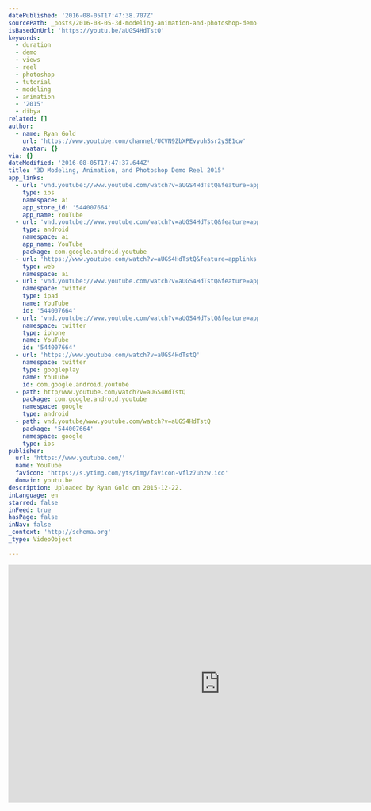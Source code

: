 ```yaml
---
datePublished: '2016-08-05T17:47:38.707Z'
sourcePath: _posts/2016-08-05-3d-modeling-animation-and-photoshop-demo-reel-2015.md
isBasedOnUrl: 'https://youtu.be/aUGS4HdTstQ'
keywords:
  - duration
  - demo
  - views
  - reel
  - photoshop
  - tutorial
  - modeling
  - animation
  - '2015'
  - dibya
related: []
author:
  - name: Ryan Gold
    url: 'https://www.youtube.com/channel/UCVN9ZbXPEvyuhSsr2ySE1cw'
    avatar: {}
via: {}
dateModified: '2016-08-05T17:47:37.644Z'
title: '3D Modeling, Animation, and Photoshop Demo Reel 2015'
app_links:
  - url: 'vnd.youtube://www.youtube.com/watch?v=aUGS4HdTstQ&feature=applinks'
    type: ios
    namespace: ai
    app_store_id: '544007664'
    app_name: YouTube
  - url: 'vnd.youtube://www.youtube.com/watch?v=aUGS4HdTstQ&feature=applinks'
    type: android
    namespace: ai
    app_name: YouTube
    package: com.google.android.youtube
  - url: 'https://www.youtube.com/watch?v=aUGS4HdTstQ&feature=applinks'
    type: web
    namespace: ai
  - url: 'vnd.youtube://www.youtube.com/watch?v=aUGS4HdTstQ&feature=applinks'
    namespace: twitter
    type: ipad
    name: YouTube
    id: '544007664'
  - url: 'vnd.youtube://www.youtube.com/watch?v=aUGS4HdTstQ&feature=applinks'
    namespace: twitter
    type: iphone
    name: YouTube
    id: '544007664'
  - url: 'https://www.youtube.com/watch?v=aUGS4HdTstQ'
    namespace: twitter
    type: googleplay
    name: YouTube
    id: com.google.android.youtube
  - path: http/www.youtube.com/watch?v=aUGS4HdTstQ
    package: com.google.android.youtube
    namespace: google
    type: android
  - path: vnd.youtube/www.youtube.com/watch?v=aUGS4HdTstQ
    package: '544007664'
    namespace: google
    type: ios
publisher:
  url: 'https://www.youtube.com/'
  name: YouTube
  favicon: 'https://s.ytimg.com/yts/img/favicon-vflz7uhzw.ico'
  domain: youtu.be
description: Uploaded by Ryan Gold on 2015-12-22.
inLanguage: en
starred: false
inFeed: true
hasPage: false
inNav: false
_context: 'http://schema.org'
_type: VideoObject

---
```

<iframe src="https://cdn.embedly.com/widgets/media.html?src=https%3A%2F%2Fwww.youtube.com%2Fembed%2FaUGS4HdTstQ%3Ffeature%3Doembed&amp;url=http%3A%2F%2Fwww.youtube.com%2Fwatch%3Fv%3DaUGS4HdTstQ&amp;image=https%3A%2F%2Fi.ytimg.com%2Fvi%2FaUGS4HdTstQ%2Fhqdefault.jpg&amp;key=b7d04c9b404c499eba89ee7072e1c4f7&amp;type=text%2Fhtml&amp;schema=youtube" width="854" height="480" scrolling="no" frameborder="0" allowfullscreen="" style=""></iframe>